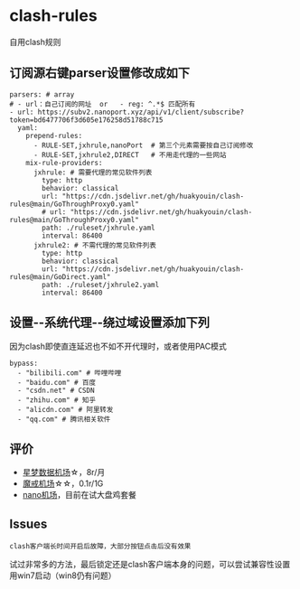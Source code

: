 # clash-rules
自用clash规则


## 订阅源右键parser设置修改成如下


```
parsers: # array
# - url：自己订阅的网址  or   - reg: ^.*$ 匹配所有
- url: https://subv2.nanoport.xyz/api/v1/client/subscribe?token=bd6477706f3d605e176258d51788c715 
  yaml:
    prepend-rules:
      - RULE-SET,jxhrule,nanoPort  # 第三个元素需要按自己订阅修改
      - RULE-SET,jxhrule2,DIRECT   # 不用走代理的一些网站
    mix-rule-providers:
      jxhrule: # 需要代理的常见软件列表
        type: http
        behavior: classical
        url: "https://cdn.jsdelivr.net/gh/huakyouin/clash-rules@main/GoThroughProxy0.yaml"
        # url: "https://cdn.jsdelivr.net/gh/huakyouin/clash-rules@main/GoThroughProxy0.yaml"
        path: ./ruleset/jxhrule.yaml
        interval: 86400
      jxhrule2: # 不需代理的常见软件列表
        type: http
        behavior: classical
        url: "https://cdn.jsdelivr.net/gh/huakyouin/clash-rules@main/GoDirect.yaml"
        path: ./ruleset/jxhrule2.yaml
        interval: 86400               
```

## 设置--系统代理--绕过域设置添加下列

因为clash即使直连延迟也不如不开代理时，或者使用PAC模式

```
bypass:
  - "bilibili.com" # 哔哩哔哩
  - "baidu.com" # 百度
  - "csdn.net" # CSDN
  - "zhihu.com" # 知乎
  - "alicdn.com" # 阿里转发
  - "qq.com" # 腾讯相关软件
```

## 评价
- [星梦数据机场](https://stardream.xyz/user)☆，8r/月
- [魔戒机场](https://www.mojie.cyou/)☆☆，0.1r/1G
- [nano机场](https://v3.nanoport.xyz/#/dashboard)，目前在试大盘鸡套餐



## Issues
`clash客户端长时间开启后故障，大部分按钮点击后没有效果 `

试过非常多的方法，最后锁定还是clash客户端本身的问题，可以尝试兼容性设置用win7启动（win8仍有问题）
